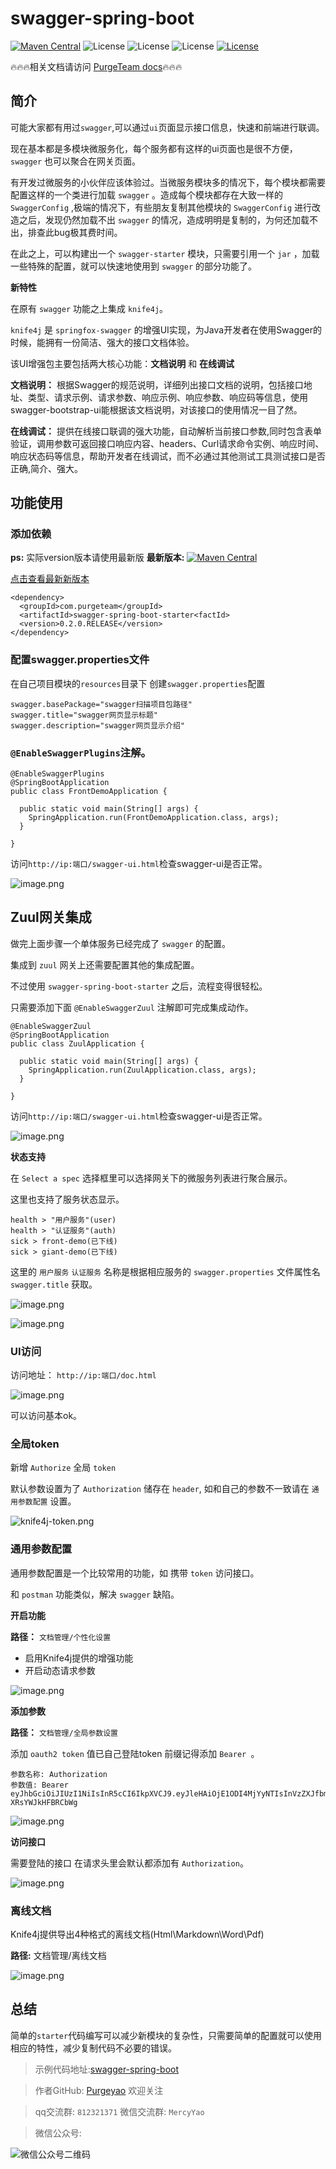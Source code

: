 # swagger-spring-boot

[![Maven Central](https://img.shields.io/maven-central/v/com.purgeteam/swagger-spring-boot-starter.svg?label=Maven%20Central)](https://search.maven.org/search?q=g:com.purgeteam%20AND%20a:swagger-spring-boot-starter)
![License](https://img.shields.io/badge/SpringBoot-2.1.7RELEASE-green.svg)
![License](https://img.shields.io/badge/JAVA-1.8+-green.svg)
![License](https://img.shields.io/badge/maven-3.0+-green.svg)
[![License](https://img.shields.io/badge/license-Apache%202-4EB1BA.svg)](https://www.apache.org/licenses/LICENSE-2.0.html)

🔥🔥🔥相关文档请访问 [PurgeTeam docs](http://www.purgeteam.com)🔥🔥🔥

## 简介

可能大家都有用过`swagger`,可以通过`ui`页面显示接口信息，快速和前端进行联调。

现在基本都是多模块微服务化，每个服务都有这样的ui页面也是很不方便，`swagger` 也可以聚合在网关页面。

有开发过微服务的小伙伴应该体验过。当微服务模块多的情况下，每个模块都需要配置这样的一个类进行加载 `swagger` 。造成每个模块都存在大致一样的 `SwaggerConfig` ,极端的情况下，有些朋友复制其他模块的 `SwaggerConfig` 进行改造之后，发现仍然加载不出 `swagger` 的情况，造成明明是复制的，为何还加载不出，排查此bug极其费时间。

在此之上，可以构建出一个 `swagger-starter` 模块，只需要引用一个 `jar` ，加载一些特殊的配置，就可以快速地使用到 `swagger` 的部分功能了。

**新特性**

在原有 `swagger` 功能之上集成 `knife4j`。

`knife4j` 是 `springfox-swagger` 的增强UI实现，为Java开发者在使用Swagger的时候，能拥有一份简洁、强大的接口文档体验。

该UI增强包主要包括两大核心功能：**文档说明** 和 **在线调试**

**文档说明：** 根据Swagger的规范说明，详细列出接口文档的说明，包括接口地址、类型、请求示例、请求参数、响应示例、响应参数、响应码等信息，使用swagger-bootstrap-ui能根据该文档说明，对该接口的使用情况一目了然。

**在线调试：** 提供在线接口联调的强大功能，自动解析当前接口参数,同时包含表单验证，调用参数可返回接口响应内容、headers、Curl请求命令实例、响应时间、响应状态码等信息，帮助开发者在线调试，而不必通过其他测试工具测试接口是否正确,简介、强大。

## 功能使用

### 添加依赖

**ps:** 实际version版本请使用最新版
**最新版本:** [![Maven Central](https://img.shields.io/maven-central/v/com.purgeteam/swagger-spring-boot-starter.svg?label=Maven%20Central)](https://search.maven.org/search?q=g:com.purgeteam%20AND%20a:swagger-spring-boot-starter)

[点击查看最新新版本](https://search.maven.org/search?q=g:com.purgeteam%20AND%20a:swagger-spring-boot-starter)

```
<dependency>
  <groupId>com.purgeteam</groupId>
  <artifactId>swagger-spring-boot-starter<factId>
  <version>0.2.0.RELEASE</version>
</dependency>
```

### 配置swagger.properties文件

在自己项目模块的`resources`目录下 创建`swagger.properties`配置

```
swagger.basePackage="swagger扫描项目包路径"
swagger.title="swagger网页显示标题"
swagger.description="swagger网页显示介绍"
```

### `@EnableSwaggerPlugins`注解。

```
@EnableSwaggerPlugins
@SpringBootApplication
public class FrontDemoApplication {

  public static void main(String[] args) {
    SpringApplication.run(FrontDemoApplication.class, args);
  }

}
```

访问`http://ip:端口/swagger-ui.html`检查swagger-ui是否正常。

![image.png](https://raw.githubusercontent.com/purgeyao/purgeyao.github.io/master/img/blog/2019-12-27/00.png)

## Zuul网关集成

做完上面步骤一个单体服务已经完成了 `swagger` 的配置。

集成到 `zuul` 网关上还需要配置其他的集成配置。

不过使用 `swagger-spring-boot-starter` 之后，流程变得很轻松。

只需要添加下面 `@EnableSwaggerZuul` 注解即可完成集成动作。

```
@EnableSwaggerZuul
@SpringBootApplication
public class ZuulApplication {

  public static void main(String[] args) {
    SpringApplication.run(ZuulApplication.class, args);
  }

}
```

访问`http://ip:端口/swagger-ui.html`检查swagger-ui是否正常。

![image.png](https://raw.githubusercontent.com/purgeyao/purgeyao.github.io/master/img/blog/2019-12-27/00.png)

**状态支持**

在 `Select a spec` 选择框里可以选择网关下的微服务列表进行聚合展示。

这里也支持了服务状态显示。

```
health > "用户服务"(user)
health > "认证服务"(auth)
sick > front-demo(已下线)
sick > giant-demo(已下线)
```

这里的 `用户服务` `认证服务` 名称是根据相应服务的 `swagger.properties` 文件属性名 `swagger.title` 获取。

![image.png](https://raw.githubusercontent.com/purgeyao/purgeyao.github.io/master/img/blog/2019-12-27/01.png)

![image.png](https://raw.githubusercontent.com/purgeyao/purgeyao.github.io/master/img/blog/2019-12-27/02.png)

### UI访问

访问地址： `http://ip:端口/doc.html`

![image.png](https://raw.githubusercontent.com/purgeyao/purgeyao.github.io/master/img/blog/other/knife4j/knife4j-home.png)

可以访问基本ok。

### 全局token

新增 `Authorize` 全局 `token`

默认参数设置为了 `Authorization` 储存在 `header`, 如和自己的参数不一致请在 `通用参数配置` 设置。

![knife4j-token.png](https://raw.githubusercontent.com/purgeyao/purgeyao.github.io/master/img/blog/other/knife4j/knife4j-token.png)

### 通用参数配置

通用参数配置是一个比较常用的功能，如 携带 `token` 访问接口。

和 `postman` 功能类似，解决 `swagger` 缺陷。 

**开启功能**

**路径：**  `文档管理/个性化设置`

- 启用Knife4j提供的增强功能
- 开启动态请求参数

![image.png](https://raw.githubusercontent.com/purgeyao/purgeyao.github.io/master/img/blog/other/knife4j/knife4j-function.png)

**添加参数**

**路径：**  `文档管理/全局参数设置`

添加 `oauth2 token` 值已自己登陆token 前缀记得添加 `Bearer `。

```
参数名称: Authorization
参数值: Bearer eyJhbGciOiJIUzI1NiIsInR5cCI6IkpXVCJ9.eyJleHAiOjE1ODI4MjYyNTIsInVzZXJfbmFtZSI6ImFkbWluIiwiYXV0aG9yaXRpZXMiOlsiUk9MRV9KSUFPU0UxIiwiUk9MRV9NRU1CRVJTIl0sImp0aSI6IjA3YWZjMDVhLWU3NjYtNDMxOC1iZGRmLWJkMWU4NTExOWU5MiIsImNsaWVudF9pZCI6InNzby1hdXRoLXNlcnZlciIsInNjb3BlIjpbInNlcnZlciJdfQ.LFMcZTXb0g4xTzRo8kVAwBbXe12-XRsYWJkHFBRCbWg
```

![image.png](https://raw.githubusercontent.com/purgeyao/purgeyao.github.io/master/img/blog/other/knife4j/knife4j-parameter.png)

**访问接口**

需要登陆的接口 在请求头里会默认都添加有 `Authorization`。

![image.png](https://raw.githubusercontent.com/purgeyao/purgeyao.github.io/master/img/blog/other/knife4j/knife4j-user.png)

### 离线文档

Knife4j提供导出4种格式的离线文档(Html\Markdown\Word\Pdf)

**路径:** 文档管理/离线文档

![image.png](https://raw.githubusercontent.com/purgeyao/purgeyao.github.io/master/img/blog/other/knife4j/knife4j-document.png)

## 总结

简单的`starter`代码编写可以减少新模块的复杂性，只需要简单的配置就可以使用相应的特性，减少复制代码不必要的错误。

> 示例代码地址:[swagger-spring-boot](https://github.com/purgeteam/swagger-spring-boot)

> 作者GitHub:
[Purgeyao](https://github.com/purgeyao) 欢迎关注

> qq交流群: `812321371` 微信交流群: `MercyYao`

> 微信公众号:

![微信公众号二维码](https://purgeyao.github.io/img/about-my-mp-8cm.jpg)
